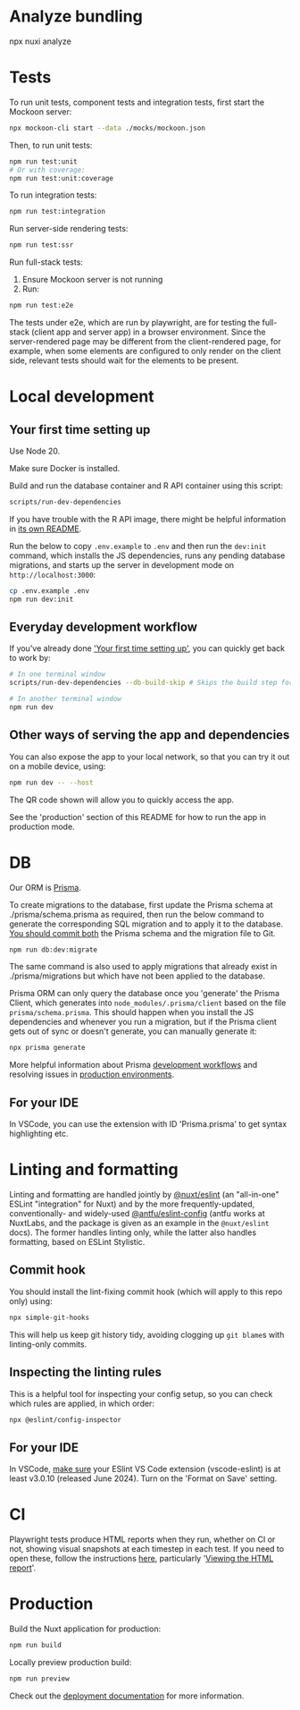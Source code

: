 # Analyze bundling

npx nuxi analyze

# Tests

To run unit tests, component tests and integration tests, first start the Mockoon server:
```bash
npx mockoon-cli start --data ./mocks/mockoon.json
```

Then, to run unit tests:
```bash
npm run test:unit
# Or with coverage:
npm run test:unit:coverage
```

To run integration tests:
```bash
npm run test:integration
```

Run server-side rendering tests:
```bash
npm run test:ssr
```

Run full-stack tests:

1. Ensure Mockoon server is not running
1. Run:
```bash
npm run test:e2e
```

The tests under e2e, which are run by playwright, are for testing the full-stack (client app and server app) in a browser environment. Since the server-rendered page may be different from the client-rendered page, for example, when some elements are configured to only render on the client side, relevant tests should wait for the elements to be present.

# Local development

## <a id="first-time"></a> Your first time setting up

Use Node 20.

Make sure Docker is installed.

Build and run the database container and R API container using this script:

```bash
scripts/run-dev-dependencies
```

If you have trouble with the R API image, there might be helpful information in [its own README](https://github.com/jameel-institute/daedalus.api).

Run the below to copy `.env.example` to `.env` and then run the `dev:init` command, which installs the JS dependencies, runs any pending database migrations, and starts up the server in development mode on `http://localhost:3000`:

```bash
cp .env.example .env
npm run dev:init
```

## Everyday development workflow

If you've already done ['Your first time setting up'](#first-time), you can quickly get back to work by:

```bash
# In one terminal window
scripts/run-dev-dependencies --db-build-skip # Skips the build step for the db container, and tries to run an existing image
```

```bash
# In another terminal window
npm run dev
```

## Other ways of serving the app and dependencies

You can also expose the app to your local network, so that you can try it out on a mobile device, using:

```bash
npm run dev -- --host
```

The QR code shown will allow you to quickly access the app.

See the 'production' section of this README for how to run the app in production mode.

# DB

Our ORM is [Prisma](https://www.prisma.io/).

To create migrations to the database, first update the Prisma schema at ./prisma/schema.prisma as required, then run the below command to generate the corresponding SQL migration and to apply it to the database. [You should commit both](https://www.prisma.io/docs/orm/prisma-migrate/workflows/team-development#source-control) the Prisma schema and the migration file to Git.

```bash
npm run db:dev:migrate
```

The same command is also used to apply migrations that already exist in ./prisma/migrations but which have not been applied to the database.

Prisma ORM can only query the database once you 'generate' the Prisma Client, which generates into `node_modules/.prisma/client` based on the file `prisma/schema.prisma`. This should happen when you install the JS dependencies and whenever you run a migration, but if the Prisma client gets out of sync or doesn't generate, you can manually generate it:

```bash
npx prisma generate
```

More helpful information about Prisma [development workflows](https://www.prisma.io/docs/orm/prisma-migrate/workflows/development-and-production#customizing-migrations) and resolving issues in [production environments](https://www.prisma.io/docs/orm/prisma-migrate/workflows/patching-and-hotfixing#fixing-failed-migrations-with-migrate-diff-and-db-execute).

## For your IDE

In VSCode, you can use the extension with ID 'Prisma.prisma' to get syntax highlighting etc.

# Linting and formatting

Linting and formatting are handled jointly by [@nuxt/eslint](https://eslint.nuxt.com/packages/module) (an "all-in-one" ESLint "integration" for Nuxt) and by the more frequently-updated, conventionally- and widely-used [@antfu/eslint-config](https://github.com/antfu/eslint-config) (antfu works at NuxtLabs, and the package is given as an example in the `@nuxt/eslint` docs). The former handles linting only, while the latter also handles formatting, based on ESLint Stylistic.

## Commit hook

You should install the lint-fixing commit hook (which will apply to this repo only) using:

```bash
npx simple-git-hooks
```

This will help us keep git history tidy, avoiding clogging up `git blame`s with linting-only commits.

## Inspecting the linting rules

This is a helpful tool for inspecting your config setup, so you can check which rules are applied, in which order:
```bash
npx @eslint/config-inspector
```

## For your IDE

In VSCode, [make sure](https://eslint.nuxt.com/packages/module#vs-code) your ESlint VS Code extension (vscode-eslint) is at least v3.0.10 (released June 2024). Turn on the 'Format on Save' setting.

# CI

Playwright tests produce HTML reports when they run, whether on CI or not, showing visual snapshots at each timestep in each test. If you need to open these, follow the instructions [here](https://playwright.dev/docs/ci-intro#html-report), particularly '[Viewing the HTML report](https://playwright.dev/docs/ci-intro#viewing-the-html-report)'.

# Production

Build the Nuxt application for production:

```bash
npm run build
```

Locally preview production build:

```bash
npm run preview
```

Check out the [deployment documentation](https://nuxt.com/docs/getting-started/deployment) for more information.
